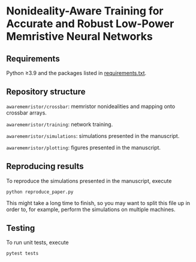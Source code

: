 # Nonideality-Aware Training for Accurate and Robust Low-Power Memristive Neural Networks

## Requirements

Python ≥3.9 and the packages listed in [requirements.txt](/requirements.txt).

## Repository structure

`awarememristor/crossbar`: memristor nonidealities and mapping onto crossbar arrays.

`awarememristor/training`: network training.

`awarememristor/simulations`: simulations presented in the manuscript.

`awarememristor/plotting`: figures presented in the manuscript.

## Reproducing results

To reproduce the simulations presented in the manuscript, execute
```text
python reproduce_paper.py
```

This might take a long time to finish, so you may want to split this file up in order to, for example, perform the simulations on multiple machines.

## Testing

To run unit tests, execute
```text
pytest tests
```
